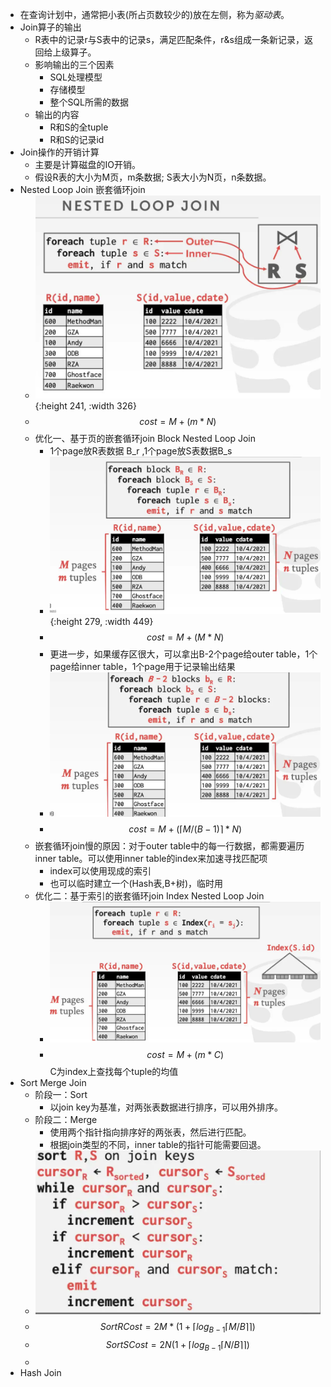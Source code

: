 - 在查询计划中，通常把小表(所占页数较少的)放在左侧，称为*驱动表*。
- Join算子的输出
	- R表中的记录r与S表中的记录s，满足匹配条件，r&s组成一条新记录，返回给上级算子。
	- 影响输出的三个因素
		- SQL处理模型
		- 存储模型
		- 整个SQL所需的数据
	- 输出的内容
		- R和S的全tuple
		- R和S的记录id
- Join操作的开销计算
	- 主要是计算磁盘的IO开销。
	- 假设R表的大小为M页，m条数据; S表大小为N页，n条数据。
- Nested Loop Join 嵌套循环join
	- ![image.png](../assets/image_1724739289356_0.png){:height 241, :width 326}
	- $$ cost =M+(m*N)$$
	- 优化一、基于页的嵌套循环join Block Nested Loop Join
		- 1个page放R表数据 B_r ,1个page放S表数据B_s
		- ![image.png](../assets/image_1724739435884_0.png){:height 279, :width 449}
		- $$cost=M+(M*N)$$
		- 更进一步，如果缓存区很大，可以拿出B-2个page给outer table，1个page给inner table，1个page用于记录输出结果
		- ![image.png](../assets/image_1724739546429_0.png)
		- $$cost=M+(\left \lceil M/(B-1) \right \rceil * N)$$
	- 嵌套循环join慢的原因：对于outer table中的每一行数据，都需要遍历inner table。可以使用inner table的index来加速寻找匹配项
		- index可以使用现成的索引
		- 也可以临时建立一个(Hash表,B+树)，临时用
	- 优化二：基于索引的嵌套循环join Index Nested Loop Join
		- ![image.png](../assets/image_1724739862669_0.png)
		- $$cost=M+(m*C)$$ C为index上查找每个tuple的均值
- Sort Merge Join
	- 阶段一：Sort
		- 以join key为基准，对两张表数据进行排序，可以用外排序。
	- 阶段二：Merge
		- 使用两个指针指向排序好的两张表，然后进行匹配。
		- 根据join类型的不同，inner table的指针可能需要回退。
	- ![image.png](../assets/image_1724740205277_0.png)
	- $$Sort R Cost=2M*(1+\left \lceil log_{B-1}\left \lceil M/B \right \rceil  \right \rceil )$$
	- $$Sort S Cost=2N(1+\left \lceil log_{B-1}\left \lceil N/B \right \rceil  \right \rceil )$$
	-
- Hash Join